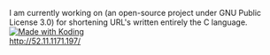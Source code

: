 I am currently working on (an open-source project under GNU Public License 3.0) for shortening URL's written entirely the C language.
<br>
<a href="https://koding.com/"> <img src="http://koding-cdn.s3.amazonaws.com/badges/made-with-koding/v1/koding_badge_SquareDark.png" srcset="http://koding-cdn.s3.amazonaws.com/badges/made-with-koding/v1/koding_badge_SquareDark.png 1x, http://koding-cdn.s3.amazonaws.com/badges/made-with-koding/v1/koding_badge_SquareDark@2x.png 2x" alt="Made with Koding" /><br>http://52.11.1171.197/</a>
